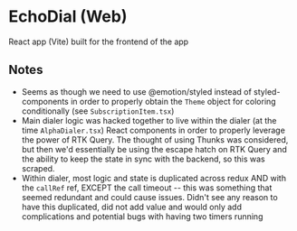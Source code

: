 # EchoDial (Web)

React app (Vite) built for the frontend of the app

## Notes

- Seems as though we need to use @emotion/styled instead of styled-components in order to properly obtain the `Theme` object for coloring conditionally (see `SubscriptionItem.tsx`)
- Main dialer logic was hacked together to live within the dialer (at the time `AlphaDialer.tsx`) React components in order to properly leverage the power of RTK Query. The thought of using Thunks was considered, but then we'd essentially be using the escape hatch on RTK Query and the ability to keep the state in sync with the backend, so this was scraped.
- Within dialer, most logic and state is duplicated across redux AND with the `callRef` ref, EXCEPT the call timeout -- this was something that seemed redundant and could cause issues. Didn't see any reason to have this duplicated, did not add value and would only add complications and potential bugs with having two timers running
